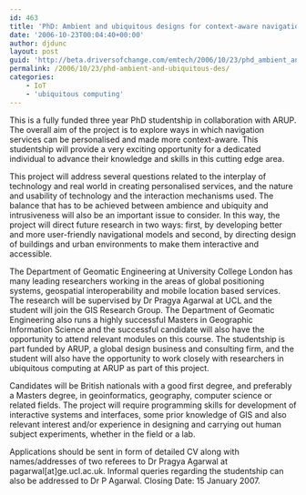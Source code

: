 ```yaml
---
id: 463
title: 'PhD: Ambient and ubiquitous designs for context-aware navigation'
date: '2006-10-23T00:04:40+00:00'
author: djdunc
layout: post
guid: 'http://beta.driversofchange.com/emtech/2006/10/23/phd_ambient_and_ubiquitous_des/'
permalink: /2006/10/23/phd-ambient-and-ubiquitous-des/
categories:
    - IoT
    - 'ubiquitous computing'
---
```


This is a fully funded three year PhD studentship in collaboration with ARUP. The overall aim of the project is to explore ways in which navigation services can be personalised and made more context-aware. This studentship will provide a very exciting opportunity for a dedicated individual to advance their knowledge and skills in this cutting edge area.

This project will address several questions related to the interplay of technology and real world in creating personalised services, and the nature and usability of technology and the interaction mechanisms used. The balance that has to be achieved between ambience and ubiquity and intrusiveness will also be an important issue to consider. In this way, the project will direct future research in two ways: first, by developing better and more user-friendly navigational models and second, by directing design of buildings and urban environments to make them interactive and accessible.

The Department of Geomatic Engineering at University College London has many leading researchers working in the areas of global positioning systems, geospatial interoperability and mobile location based services. The research will be supervised by Dr Pragya Agarwal at UCL and the student will join the GIS Research Group. The Department of Geomatic Engineering also runs a highly successful Masters in Geographic Information Science and the successful candidate will also have the opportunity to attend relevant modules on this course. The studentship is part funded by ARUP, a global design business and consulting firm, and the student will also have the opportunity to work closely with researchers in ubiquitous computing at ARUP as part of this project.

Candidates will be British nationals with a good first degree, and preferably a Masters degree, in geoinformatics, geography, computer science or related fields. The project will require programming skills for development of interactive systems and interfaces, some prior knowledge of GIS and also relevant interest and/or experience in designing and carrying out human subject experiments, whether in the field or a lab.

Applications should be sent in form of detailed CV along with names/addresses of two referees to Dr Pragya Agarwal at pagarwal\[at\]ge.ucl.ac.uk. Informal queries regarding the studentship can also be addressed to Dr P Agarwal. Closing Date: 15 January 2007.